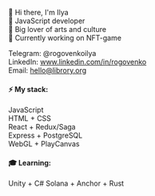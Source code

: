 👋 Hi there, I'm Ilya
<br />
🤖 JavaScript developer
<br />
🎨 Big lover of arts and culture
<br />
👾 Currently working on NFT-game

Telegram: @rogovenkoilya
<br />
LinkedIn: www.linkedin.com/in/rogovenko
<br />
Email: hello@librory.org

#### ⚡ My stack:

JavaScript
<br />
HTML + CSS
<br />
React + Redux/Saga
<br />
Express + PostgreSQL
<br />
WebGL + PlayCanvas

  
  
#### 🎓 Learning:

Unity + C#
Solana + Anchor + Rust
